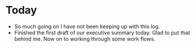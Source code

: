 # Today

* So much going on I have not been keeping up with this log.
* Finished the first draft of our executive summary today. Glad to put that behind me. Now on to working through some work flows.
